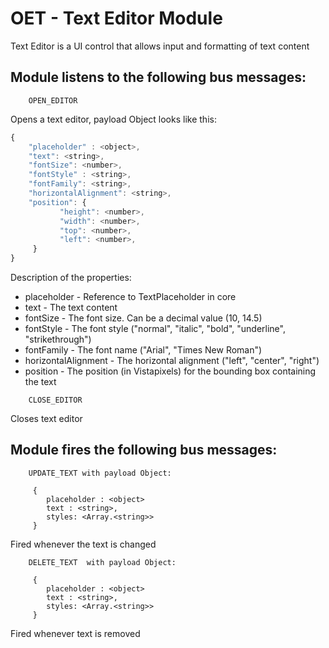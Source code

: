 # OET - Text Editor Module

Text Editor is a UI control that allows input and formatting of text content

## Module listens to the following bus messages:

```
    OPEN_EDITOR
```

Opens a text editor, payload Object looks like this:

```javascript
{
    "placeholder" : <object>,
    "text": <string>,
    "fontSize": <number>,
    "fontStyle" : <string>,
    "fontFamily": <string>,
    "horizontalAlignment": <string>,
    "position": {
           "height": <number>,
           "width": <number>,
           "top": <number>,
           "left": <number>,
     }
}

```

Description of the properties:

* placeholder - Reference to TextPlaceholder in core
* text - The text content
* fontSize - The font size. Can be a decimal value (10, 14.5)
* fontStyle - The font style ("normal", "italic", "bold", "underline", "strikethrough")
* fontFamily - The font name ("Arial", "Times New Roman")
* horizontalAlignment - The horizontal alignment ("left", "center", "right")
* position - The position (in Vistapixels) for the bounding box containing the text



```
    CLOSE_EDITOR
```

Closes text editor


## Module fires the following bus messages:

```
    UPDATE_TEXT with payload Object:

     {
        placeholder : <object>
        text : <string>,
        styles: <Array.<string>>
     }
```

Fired whenever the text is changed

```
    DELETE_TEXT  with payload Object:
    
     {
        placeholder : <object>
        text : <string>,
        styles: <Array.<string>>
     }
```

Fired whenever text is removed
